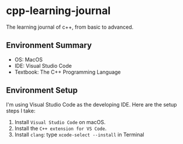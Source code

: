 # cpp-learning-journal
The learning journal of c++, from basic to advanced.
## Environment Summary
- OS: MacOS
- IDE: Visual Studio Code
- Textbook: The C++ Programming Language

## Environment Setup
I'm using Visual Studio Code as the developing IDE.
Here are the setup steps I take:
1. Install `Visual Studio Code` on macOS.
2. Install the `C++ extension for VS Code`.
3. Install `clang`: type `xcode-select --install` in Terminal

